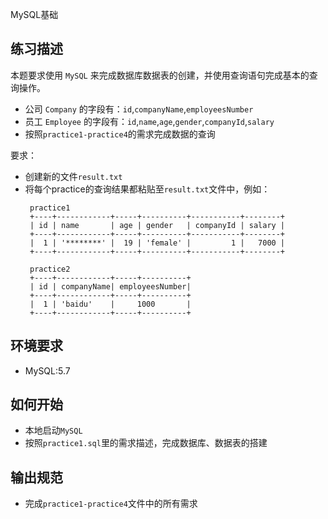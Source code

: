 ﻿ MySQL基础
## 练习描述

本题要求使用 `MySQL` 来完成数据库数据表的创建，并使用查询语句完成基本的查询操作。
- 公司 `Company` 的字段有：`id`,`companyName`,`employeesNumber`
- 员工 `Employee` 的字段有：`id`,`name`,`age`,`gender`,`companyId`,`salary`
- 按照`practice1-practice4`的需求完成数据的查询

要求：
- 创建新的文件`result.txt`
- 将每个practice的查询结果都粘贴至`result.txt`文件中，例如：
  ```
   practice1
   +----+------------+-----+----------+-----------+--------+
   | id | name       | age | gender   | companyId | salary |
   +----+------------+-----+----------+-----------+--------+
   |  1 | '********' |  19 | 'female' |         1 |   7000 |
   +----+------------+-----+----------+-----------+--------+
   
   practice2
   +----+------------+-----+----------+
   | id | companyName| employeesNumber| 
   +----+------------+-----+----------+
   |  1 | 'baidu'    |     1000       |   
   +----+------------+-----+----------+  
  ```

## 环境要求
- MySQL:5.7

## 如何开始
- 本地启动`MySQL`
- 按照`practice1.sql`里的需求描述，完成数据库、数据表的搭建


## 输出规范
- 完成`practice1-practice4`文件中的所有需求
